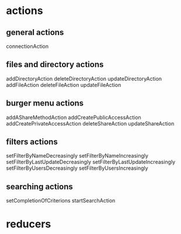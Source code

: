 # actions

## general actions

connectionAction

## files and directory actions

addDirectoryAction
deleteDirectoryAction
updateDirectoryAction
addFileAction
deleteFileAction
updateFileAction

## burger menu actions

addAShareMethodAction
addCreatePublicAccessAction
addCreatePrivateAccessAction
deleteShareAction
updateShareAction

## filters actions

setFilterByNameDecreasingly
setFilterByNameIncreasingly
setFilterByLastUpdateDecreasingly
setFilterByLastUpdateIncreasingly
setFilterByUsersDecreasingly
setFilterByUsersIncreasingly

## searching actions

setCompletionOfCriterions
startSearchAction

# reducers
